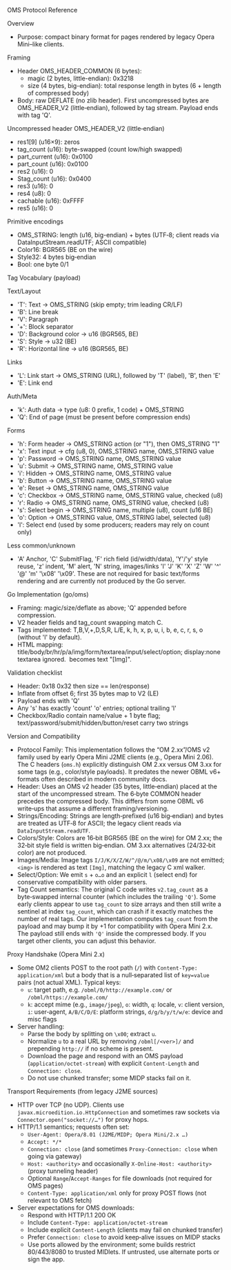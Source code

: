 OMS Protocol Reference

Overview

- Purpose: compact binary format for pages rendered by legacy Opera Mini–like clients.

Framing

- Header OMS_HEADER_COMMON (6 bytes):
  - magic (2 bytes, little-endian): 0x3218
  - size (4 bytes, big-endian): total response length in bytes (6 + length of compressed body)
- Body: raw DEFLATE (no zlib header). First uncompressed bytes are OMS_HEADER_V2 (little‑endian), followed by tag stream. Payload ends with tag 'Q'.

Uncompressed header OMS_HEADER_V2 (little‑endian)

- res1[9] (u16×9): zeros
- tag_count (u16): byte-swapped (count low/high swapped)
- part_current (u16): 0x0100
- part_count (u16): 0x0100
- res2 (u16): 0
- Stag_count (u16): 0x0400
- res3 (u16): 0
- res4 (u8): 0
- cachable (u16): 0xFFFF
- res5 (u16): 0

Primitive encodings

- OMS_STRING: length (u16, big-endian) + bytes (UTF‑8; client reads via DataInputStream.readUTF; ASCII compatible)
- Color16: BGR565 (BE on the wire)
- Style32: 4 bytes big‑endian
- Bool: one byte 0/1

Tag Vocabulary (payload)

Text/Layout

- 'T': Text → OMS_STRING (skip empty; trim leading CR/LF)
- 'B': Line break
- 'V': Paragraph
- '+': Block separator
- 'D': Background color → u16 (BGR565, BE)
- 'S': Style → u32 (BE)
- 'R': Horizontal line → u16 (BGR565, BE)

Links

- 'L': Link start → OMS_STRING (URL), followed by 'T' (label), 'B', then 'E'
- 'E': Link end

Auth/Meta

- 'k': Auth data → type (u8: 0 prefix, 1 code) + OMS_STRING
- 'Q': End of page (must be present before compression ends)

Forms

- 'h': Form header → OMS_STRING action (or "1"), then OMS_STRING "1"
- 'x': Text input → cfg (u8, 0), OMS_STRING name, OMS_STRING value
- 'p': Password → OMS_STRING name, OMS_STRING value
- 'u': Submit → OMS_STRING name, OMS_STRING value
- 'i': Hidden → OMS_STRING name, OMS_STRING value
- 'b': Button → OMS_STRING name, OMS_STRING value
- 'e': Reset → OMS_STRING name, OMS_STRING value
- 'c': Checkbox → OMS_STRING name, OMS_STRING value, checked (u8)
- 'r': Radio → OMS_STRING name, OMS_STRING value, checked (u8)
- 's': Select begin → OMS_STRING name, multiple (u8), count (u16 BE)
- 'o': Option → OMS_STRING value, OMS_STRING label, selected (u8)
- 'l': Select end (used by some producers; readers may rely on count only)

Less common/unknown

- 'A' Anchor, 'C' SubmitFlag, 'F' rich field (id/width/data), 'Y'/'y' style reuse, 'z' indent,
  'M' alert, 'N' string, images/links 'I' 'J' 'K' 'X' 'Z' 'W' '^' '@' 'm' '\x08' '\x09'.
  These are not required for basic text/forms rendering and are currently not produced by the Go server.

Go Implementation (go/oms)

- Framing: magic/size/deflate as above; 'Q' appended before compression.
- V2 header fields and tag_count swapping match C.
- Tags implemented: T,B,V,+,D,S,R, L/E, k, h, x, p, u, i, b, e, c, r, s, o (without 'l' by default).
- HTML mapping: title/body/br/hr/p/a/img/form/textarea/input/select/option; display:none textarea ignored. <img> becomes text "[Img]".

Validation checklist

- Header: 0x18 0x32 then size == len(response)
- Inflate from offset 6; first 35 bytes map to V2 (LE)
- Payload ends with 'Q'
- Any 's' has exactly 'count' 'o' entries; optional trailing 'l'
- Checkbox/Radio contain name/value + 1 byte flag; text/password/submit/hidden/button/reset carry two strings

Version and Compatibility

- Protocol Family: This implementation follows the “OM 2.xx”/OMS v2 family used by early Opera Mini J2ME clients (e.g., Opera Mini 2.06). The C headers (`oms.h`) explicitly distinguish OM 2.xx versus OM 3.xx for some tags (e.g., color/style payloads). It predates the newer OBML v6+ formats often described in modern community docs.
- Header: Uses an OMS v2 header (35 bytes, little‑endian) placed at the start of the uncompressed stream. The 6‑byte COMMON header precedes the compressed body. This differs from some OBML v6 write‑ups that assume a different framing/versioning.
- Strings/Encoding: Strings are length‑prefixed (u16 big‑endian) and bytes are treated as UTF‑8 for ASCII; the legacy client reads via `DataInputStream.readUTF`.
- Colors/Style: Colors are 16‑bit BGR565 (BE on the wire) for OM 2.xx; the 32‑bit style field is written big‑endian. OM 3.xx alternatives (24/32‑bit color) are not produced.
- Images/Media: Image tags `I/J/K/X/Z/W/^/@/m/\x08/\x09` are not emitted; `<img>` is rendered as text `[Img]`, matching the legacy C xml walker.
- Select/Option: We emit `s` + `o…o` and an explicit `l` (select end) for conservative compatibility with older parsers.
- Tag Count semantics: The original C code writes `v2.tag_count` as a byte‑swapped internal counter (which includes the trailing `'Q'`). Some early clients appear to use `tag_count` to size arrays and then still write a sentinel at index `tag_count`, which can crash if it exactly matches the number of real tags. Our implementation computes `tag_count` from the payload and may bump it by +1 for compatibility with Opera Mini 2.x. The payload still ends with `'Q'` inside the compressed body. If you target other clients, you can adjust this behavior.

Proxy Handshake (Opera Mini 2.x)

- Some OM2 clients POST to the root path (`/`) with `Content-Type: application/xml` but a body that is a null‑separated list of `key=value` pairs (not actual XML). Typical keys:
  - `u`: target path, e.g. `/obml/0/http://example.com/` or `/obml/https://example.com/`
  - `k`: accept mime (e.g., `image/jpeg`), `o`: width, `q`: locale, `v`: client version, `i`: user‑agent, `A/B/C/D/E`: platform strings, `d/g/b/y/t/w/e`: device and misc flags
- Server handling:
  - Parse the body by splitting on `\x00`; extract `u`.
  - Normalize `u` to a real URL by removing `/obml[/<ver>]/` and prepending `http://` if no scheme is present.
  - Download the page and respond with an OMS payload (`application/octet-stream`) with explicit `Content-Length` and `Connection: close`.
  - Do not use chunked transfer; some MIDP stacks fail on it.

Transport Requirements (from legacy J2ME sources)

- HTTP over TCP (no UDP). Clients use `javax.microedition.io.HttpConnection` and sometimes raw sockets via `Connector.open("socket://…")` for proxy hops.
- HTTP/1.1 semantics; requests often set:
  - `User-Agent: Opera/8.01 (J2ME/MIDP; Opera Mini/2.x …)`
  - `Accept: */*`
  - `Connection: close` (and sometimes `Proxy-Connection: close` when going via gateway)
  - `Host: <authority>` and occasionally `X-Online-Host: <authority>` (proxy tunneling header)
  - Optional `Range`/`Accept-Ranges` for file downloads (not required for OMS pages)
  - `Content-Type: application/xml` only for proxy POST flows (not relevant to OMS fetch)
- Server expectations for OMS downloads:
  - Respond with HTTP/1.1 200 OK
  - Include `Content-Type: application/octet-stream`
  - Include explicit `Content-Length` (clients may fail on chunked transfer)
  - Prefer `Connection: close` to avoid keep‑alive issues on MIDP stacks
  - Use ports allowed by the environment; some builds restrict 80/443/8080 to trusted MIDlets. If untrusted, use alternate ports or sign the app.


